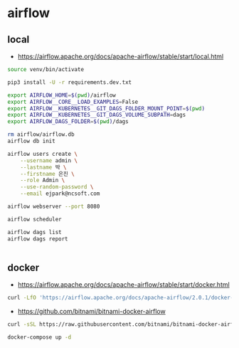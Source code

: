 # airflow

## local

* https://airflow.apache.org/docs/apache-airflow/stable/start/local.html

```bash
source venv/bin/activate

pip3 install -U -r requirements.dev.txt

export AIRFLOW_HOME=$(pwd)/airflow
export AIRFLOW__CORE__LOAD_EXAMPLES=False
export AIRFLOW__KUBERNETES__GIT_DAGS_FOLDER_MOUNT_POINT=$(pwd) 
export AIRFLOW__KUBERNETES__GIT_DAGS_VOLUME_SUBPATH=dags 
export AIRFLOW_DAGS_FOLDER=$(pwd)/dags

rm airflow/airflow.db
airflow db init

airflow users create \
    --username admin \
    --lastname 박 \
    --firstname 은진 \
    --role Admin \
    --use-random-password \
    --email ejpark@ncsoft.com

airflow webserver --port 8080

airflow scheduler

airflow dags list
airflow dags report  
  
```

## docker

* https://airflow.apache.org/docs/apache-airflow/stable/start/docker.html

```bash
curl -LfO 'https://airflow.apache.org/docs/apache-airflow/2.0.1/docker-compose.yaml'
```

* https://github.com/bitnami/bitnami-docker-airflow

```bash
curl -sSL https://raw.githubusercontent.com/bitnami/bitnami-docker-airflow/master/1/debian-10/docker-compose.yml > docker-compose.yml

docker-compose up -d
```

